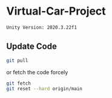 # Virtual-Car-Project

```zsh
Unity Version: 2020.3.22f1
```

## Update Code
```zsh
git pull
```

or fetch the code forcely
```zsh
git fetch
git reset --hard origin/main
```
